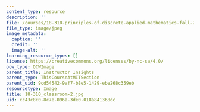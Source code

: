 ```yaml
---
content_type: resource
description: ''
file: /courses/18-310-principles-of-discrete-applied-mathematics-fall-2013/cc43c8c08c7e096a3de0018a841368dc_18-310_classroom-2.jpg
file_type: image/jpeg
image_metadata:
  caption: ''
  credit: ''
  image-alt: ''
learning_resource_types: []
license: https://creativecommons.org/licenses/by-nc-sa/4.0/
ocw_type: OCWImage
parent_title: Instructor Insights
parent_type: ThisCourseAtMITSection
parent_uid: 9cd54542-9af7-b8e5-1429-ebe268c359eb
resourcetype: Image
title: 18-310_classroom-2.jpg
uid: cc43c8c0-8c7e-096a-3de0-018a841368dc
---
```

